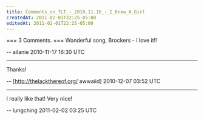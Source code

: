 ```yaml
---
title: Comments_on_TLT_-_2010.11.16_-_I_Knew_A_Girl
createdAt: 2011-02-01T22:25-05:00
editedAt: 2011-02-01T22:25-05:00
---
```


=== 3 Comments. ===
Wonderful song, Brockers - I love it!!

-- ailanie 2010-11-17 16:30 UTC


----

Thanks!

-- [http://thelackthereof.org/ awwaiid] 2010-12-07 03:52 UTC


----

I really like that!  Very nice!

-- lungching 2011-02-02 03:25 UTC


